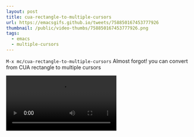 ```yaml
---
layout: post
title: cua-rectangle-to-multiple-cursors
url: https://emacsgifs.github.io/tweets/758850167453777926
thumbnail: /public/video-thumbs/758850167453777926.png
tags:
  - emacs
  - multiple-cursors
---
```


`M-x mc/cua-rectangle-to-multiple-cursors` Almost forgot! you can convert from CUA rectangle to multiple cursors

<video controls autoplay loop>
  <source src="/public/videos/758850167453777926.mp4" type="video/mp4">
    Sorry your browser does not support the video tag, maybe time to upgrade?
</video>
